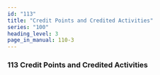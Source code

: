 ```yaml
---
id: "113"
title: "Credit Points and Credited Activities"
series: "100"
heading_level: 3
page_in_manual: 110-3
---
```


### 113 Credit Points and Credited Activities